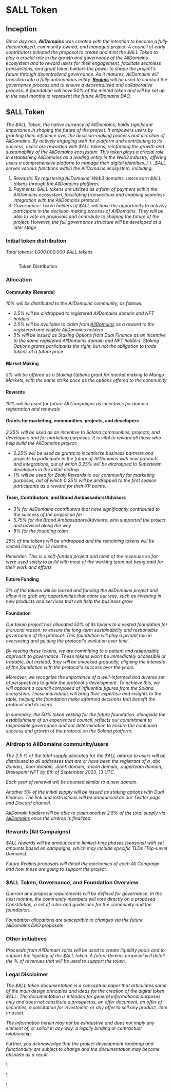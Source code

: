 # $ALL Token

## Inception

_Since day one, **AllDomains** was created with the intention to become a fully decentralized, community-owned, and managed project. A council of early contributors initiated the proposal to create and mint the $ALL Token to play a crucial role in the growth and governance of the AllDomains ecosystem and to reward users for their engagement, facilitate seamless transactions, and grant token holders the power to shape the project's future through decentralized governance. As it matures, AllDomains will transition into a fully autonomous entity._ [_**Realms**_](https://app.realms.today/dao/ELEXG9cTEJ2pgxFbEVAwushyoPvE7rrEHBgNKfv8uxzi) _will be used to conduct the governance process and to ensure a decentralized and collaborative process. A foundation will have 50% of the minted token and will be set up in the next months to represent the future AllDomains DAO._



## $ALL Token

_The $ALL Token, the native currency of AllDomains, holds significant importance in shaping the future of the project. It empowers users by granting them influence over the decision-making process and direction of AllDomains. By actively engaging with the platform and contributing to its success, users are rewarded with $ALL tokens, reinforcing the growth and sustainability of the AllDomains ecosystem. This token plays a crucial role in establishing AllDomains as a leading entity in the Web3 industry, offering users a comprehensive platform to manage their digital identities._\
\
_$ALL serves various functions within the AllDomains ecosystem, including:_

1. _Rewards: By registering AllDomains’ Web3 domains, users earn $ALL tokens through the AllDomains platform._
2. _Payments: $ALL tokens are utilized as a form of payment within the AllDomains ecosystem, facilitating transactions and enabling seamless integration with the AllDomains protocol._
3. _Governance: Token holders of $ALL will have the opportunity to actively participate in the decision-making process of AllDomains. They will be able to vote on proposals and contribute to shaping the future of the project. However, the full governance structure will be developed at a later stage_

### Initial token distribution

_Total tokens: 1.000.000.000 $ALL tokens_

<figure><img src="https://lh5.googleusercontent.com/3eAyqwU28odWFM4nnepM3d7mSPZRpqIngaOuQe89fuGWcrN5BwxsCRC-kWtCmCgvP9pyWY1nDpRvXI_d-km389DZOz5SpYWZEdDCbr5DD5e7-NfHNdCgBi9R2oZ9lEDWXgqvFWOVsMqpYpm9sXIh0DM" alt=""><figcaption><p>Token Distribution</p></figcaption></figure>

### Allocation

#### Community (Rewards)

_10% will be distributed to the AllDomains community, as follows:_&#x20;

* _2.5% will be airdropped to registered AllDomains domain and NFT holders_&#x20;
* _2.5% will be available to claim from_ [_AllDomains_](https://alldomains.id/) _as a reward to the registered and eligible AllDomains holders_
* _5% will be issued as Staking Options from Dual Finance as an incentive to the same registered AllDomains domain and NFT holders. Staking Options grants participants the right, but not the obligation to trade tokens at a future price_

#### Market Making

_5% will be offered as a Staking Options grant for market making to Mango Markets, with the same strike price as the options offered to the community_

#### Rewards

_10% will be used for future All Campaigns as incentives for domain registration and renewals_

#### Grants for marketing, communities, projects, and developers

_3.25% will be used as an incentive to Solana communities, projects, and developers and for marketing purposes. It is vital to reward all those who help build the AllDomains project:_&#x20;

* _2.25% will be used as grants to incentivize business partners and projects to participate in the future of AllDomains with new products and integrations, out of which 0.25% will be airdropped to Superteam developers in the initial airdrop._ &#x20;
* _1% will be used for Zealy Rewards to our community for marketing purposes, out of which 0.25% will be airdropped to the first season participants as a reward for their XP points._

#### Team, Contributors, and Brand Ambassadors/Advisors

* _3% for AllDomains contributors that have significantly contributed to the success of the project so far_
* _5.75% for the Brand Ambassadors/Advisors, who supported the project and advised along the way_
* _8% for the founding team_

_25% of the tokens will be airdropped and the remaining tokens will be vested linearly for 12 months._&#x20;

_Reminder: This is a self-funded project and most of the revenues so far were used solely to build with most of the working team not being paid for their work and efforts_

#### Future Funding

_5% of the tokens will be locked and funding the AllDomains project and allow it to grab any opportunities that come our way, such as investing in new products and services that can help the business grow_

#### Foundation

_Our token project has allocated 50% of its tokens to a vested foundation for a crucial reason: to ensure the long-term sustainability and responsible governance of the protocol. This foundation will play a pivotal role in overseeing and guiding the protocol's evolution over time._

_By vesting these tokens, we are committing to a patient and responsible approach to governance. These tokens won't be immediately accessible or tradable, but instead, they will be unlocked gradually, aligning the interests of the foundation with the protocol's success over the years._

_Moreover, we recognize the importance of a well-informed and diverse set of perspectives to guide the protocol's development. To achieve this, we will appoint a council composed of influential figures from the Solana ecosystem. These individuals will bring their expertise and insights to the table, helping the foundation make informed decisions that benefit the protocol and its users._

_In summary, the 50% token vesting for the future foundation, alongside the establishment of an experienced council, reflects our commitment to responsible governance and our determination to ensure the continued success and growth of the protocol on the Solana platform._

### Airdrop to AllDomains community/users

_The 2.5 % of the total supply allocated for the $ALL airdrop to users will be distributed to all addresses that are or have been the registrant of a .abc domain, .poor domain, .bonk domain, .moon domain, .superteam domain, Brokepoint NFT by 6th of September 2023, 13 UTC._

_Each year of renewal will be counted similar to a new domain._&#x20;

_Another 5% of the initial supply will be issued as staking options with Dual Finance. The link and instructions will be announced on our Twitter page and Discord channel._

_AllDomain holders will be able to claim another 2.5% of the total supply via_ [_AllDomains_](https://alldomains.id/) _once the airdrop is finalized_

### Rewards (All Campaigns)

_$ALL rewards will be announced in limited-time phases (seasons) with set amounts based on campaigns, which may include specific TLDs (Top-Level Domains)._&#x20;

_Future Realms proposals will detail the mechanics of each All Campaign and how these are going to support the project._

### $ALL Token, Governance, and Foundation Overview

_Quorum and proposal requirements will be defined for governance. In the next months, the community members will vote directly on a proposed Constitution, a set of rules and guidelines for the community and the foundation._&#x20;

_Foundation allocations are susceptible to changes via the future AllDomains DAO proposals_

### Other initiatives

_Proceeds from AllDomain sales will be used to create liquidity pools and to support the liquidity of the $ALL token. A future Realms proposal will detail the % of revenues that will be used to support the token._

### Legal Disclaimer

_The $ALL token documentation is a conceptual paper that articulates some of the main design principles and ideas for the creation of the digital token $ALL. The documentation is intended for general informational purposes only and does not constitute a prospectus, an offer document, an offer of securities, a solicitation for investment, or any offer to sell any product, item or asset._

_The information herein may not be exhaustive and does not imply any element of, or solicit in any way, a legally binding or contractual relationship._

_Further, you acknowledge that the project development roadmap and functionality are subject to change and the documentation may become obsolete as a result._

\


\


\
